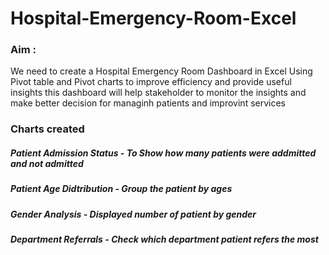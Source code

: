 # Hospital-Emergency-Room-Excel
### Aim :
We need to create a Hospital Emergency Room Dashboard in Excel Using Pivot table and Pivot charts to improve efficiency and provide useful insights
this dashboard will help stakeholder to monitor the insights and make better decision for managinh patients and improvint services 

### Charts created
##### Patient Admission Status - To Show how many patients were addmitted and not admitted
##### Patient Age Didtribution - Group the patient by ages
##### Gender Analysis - Displayed number of patient by gender
##### Department Referrals - Check which department patient refers the most
